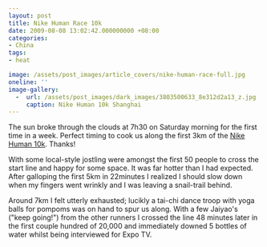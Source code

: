```yaml
---
layout: post
title: Nike Human Race 10k
date: 2009-08-08 13:02:42.000000000 +08:00
categories:
- China
tags:
- heat

image: /assets/post_images/article_covers/nike-human-race-full.jpg
oneline: ''
image-gallery:
  -  url: /assets/post_images/dark_images/3803500633_8e312d2a13_z.jpg
     caption: Nike Human 10k Shanghai
---
```

The sun broke through the clouds at 7h30 on Saturday morning for the first time in a week. Perfect timing to cook us along the first 3km of the <a href="nike.com.cn/chinarun" target="_blank">Nike Human 10k</a>. Thanks!

With some local-style jostling were amongst the first 50 people to cross the start line and happy for some space. It was far hotter than I had expected. After galloping the first 5km in 22minutes I realized I should slow down when my fingers went wrinkly and I was leaving a snail-trail behind.

Around 7km I felt utterly exhausted; lucikly a tai-chi dance troop with yoga balls for pompoms was on hand to spur us along. With a few Jaiyao's ("keep going!") from the other runners I crossed the line 48 minutes later in the first couple hundred of 20,000 and immediately downed 5 bottles of water whilst being interviewed for Expo TV.
